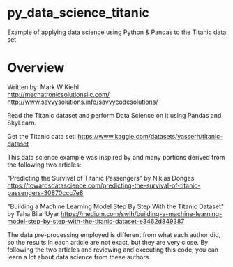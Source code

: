 # py_data_science_titanic
Example of applying data science using Python &amp; Pandas to the Titanic data set

# Overview
Written by:  Mark W Kiehl<br/>
http://mechatronicsolutionsllc.com/
http://www.savvysolutions.info/savvycodesolutions/

Read the Titanic dataset and perform Data Science on it using Pandas and SkyLearn.

Get the Titanic data set: https://www.kaggle.com/datasets/yasserh/titanic-dataset

This data science example was inspired by and many portions derived from the following two articles:  

"Predicting the Survival of Titanic Passengers" by Niklas Donges
https://towardsdatascience.com/predicting-the-survival-of-titanic-passengers-30870ccc7e8
       
"Building a Machine Learning Model Step By Step With the Titanic Dataset" by Taha Bilal Uyar
https://medium.com/swlh/building-a-machine-learning-model-step-by-step-with-the-titanic-dataset-e3462d849387

The data pre-processing employed is different from what each author did, so the results in each article are not exact, but they are very close. 
By following the two articles and reviewing and executing this code, you can learn a lot about data science from these authors. 
